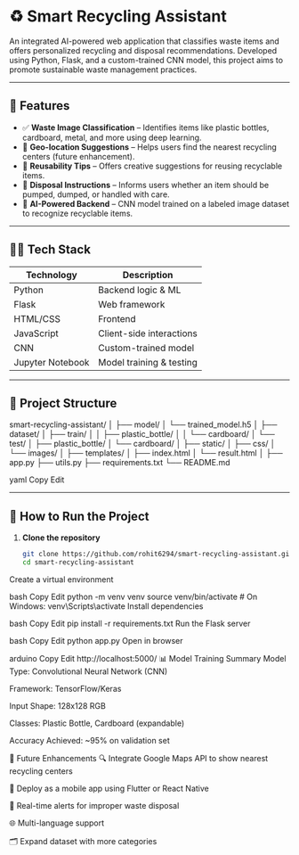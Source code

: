 # ♻️ Smart Recycling Assistant

An integrated AI-powered web application that classifies waste items and offers personalized recycling and disposal recommendations. Developed using Python, Flask, and a custom-trained CNN model, this project aims to promote sustainable waste management practices.

---

## 🌟 Features

- ✅ **Waste Image Classification** – Identifies items like plastic bottles, cardboard, metal, and more using deep learning.
- 📍 **Geo-location Suggestions** – Helps users find the nearest recycling centers (future enhancement).
- 🔄 **Reusability Tips** – Offers creative suggestions for reusing recyclable items.
- 🚮 **Disposal Instructions** – Informs users whether an item should be pumped, dumped, or handled with care.
- 🧠 **AI-Powered Backend** – CNN model trained on a labeled image dataset to recognize recyclable items.

---

## 🧑‍💻 Tech Stack

| Technology | Description |
|------------|-------------|
| Python     | Backend logic & ML |
| Flask      | Web framework |
| HTML/CSS   | Frontend |
| JavaScript | Client-side interactions |
| CNN        | Custom-trained model |
| Jupyter Notebook | Model training & testing |

---

## 📁 Project Structure

smart-recycling-assistant/
│
├── model/
│ └── trained_model.h5
│
├── dataset/
│ ├── train/
│ │ ├── plastic_bottle/
│ │ └── cardboard/
│ └── test/
│ ├── plastic_bottle/
│ └── cardboard/
│
├── static/
│ ├── css/
│ └── images/
│
├── templates/
│ ├── index.html
│ └── result.html
│
├── app.py
├── utils.py
├── requirements.txt
└── README.md

yaml
Copy
Edit

---

## 🚀 How to Run the Project

1. **Clone the repository**
   ```bash
   git clone https://github.com/rohit6294/smart-recycling-assistant.git
   cd smart-recycling-assistant
Create a virtual environment

bash
Copy
Edit
python -m venv venv
source venv/bin/activate  # On Windows: venv\Scripts\activate
Install dependencies

bash
Copy
Edit
pip install -r requirements.txt
Run the Flask server

bash
Copy
Edit
python app.py
Open in browser

arduino
Copy
Edit
http://localhost:5000/
📊 Model Training Summary
Model Type: Convolutional Neural Network (CNN)

Framework: TensorFlow/Keras

Input Shape: 128x128 RGB

Classes: Plastic Bottle, Cardboard (expandable)

Accuracy Achieved: ~95% on validation set

🧠 Future Enhancements
🔍 Integrate Google Maps API to show nearest recycling centers

📱 Deploy as a mobile app using Flutter or React Native

🔔 Real-time alerts for improper waste disposal

🌐 Multi-language support

🗂️ Expand dataset with more categories

